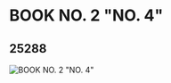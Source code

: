 # BOOK NO. 2 "NO. 4"
## 25288
![BOOK NO. 2 "NO. 4"](https://lc-www-live-s.legocdn.com/media/bricks/5/2/6138870.jpg)